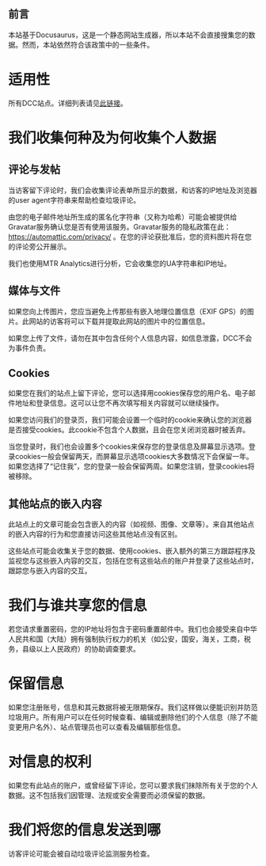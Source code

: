## 前言
本站基于Docusaurus，这是一个静态网站生成器，所以本站不会直接搜集您的数据。然而，本站依然符合该政策中的一些条件。

# 适用性
所有DCC站点。详细列表请见[此链接](https://blog.mtr.pub/dcc%e6%9c%8d%e5%8a%a1%e4%bb%a3%e5%8f%b7)。

# 我们收集何种及为何收集个人数据

## 评论与发帖
当访客留下评论时，我们会收集评论表单所显示的数据，和访客的IP地址及浏览器的user agent字符串来帮助检查垃圾评论。

由您的电子邮件地址所生成的匿名化字符串（又称为哈希）可能会被提供给Gravatar服务确认您是否有使用该服务。Gravatar服务的隐私政策在此：https://automattic.com/privacy/ 。在您的评论获批准后，您的资料图片将在您的评论旁公开展示。

我们也使用MTR Analytics进行分析，它会收集您的UA字符串和IP地址。

## 媒体与文件
如果您向上传图片，您应当避免上传那些有嵌入地理位置信息（EXIF GPS）的图片。此网站的访客将可以下载并提取此网站的图片中的位置信息。

如果您上传了文件，请勿在其中包含任何个人信息内容，如信息泄露，DCC不会为事件负责。

## Cookies
如果您在我们的站点上留下评论，您可以选择用cookies保存您的用户名、电子邮件地址和登录信息。这可以让您不再次填写相关内容就可以继续操作。

如果您访问我们的登录页，我们可能会设置一个临时的cookie来确认您的浏览器是否接受cookies。此cookie不包含个人数据，且会在您关闭浏览器时被丢弃。

当您登录时，我们也会设置多个cookies来保存您的登录信息及屏幕显示选项。登录cookies一般会保留两天，而屏幕显示选项cookies大多数情况下会保留一年。如果您选择了“记住我”，您的登录一般会保留两周。如果您注销，登录cookies将被移除。

## 其他站点的嵌入内容
此站点上的文章可能会包含嵌入的内容（如视频、图像、文章等）。来自其他站点的嵌入内容的行为和您直接访问这些其他站点没有区别。

这些站点可能会收集关于您的数据、使用cookies、嵌入额外的第三方跟踪程序及监视您与这些嵌入内容的交互，包括在您有这些站点的账户并登录了这些站点时，跟踪您与嵌入内容的交互。

# 我们与谁共享您的信息
若您请求重置密码，您的IP地址将包含于密码重置邮件中。我们也会接受来自中华人民共和国（大陆）拥有强制执行权力的机关（如公安，国安，海关，工商，税务，县级以上人民政府）的协助调查要求。

# 保留信息
如果您注册账号，信息和其元数据将被无限期保存。我们这样做以便能识别并防范垃圾用户。所有用户可以在任何时候查看、编辑或删除他们的个人信息（除了不能变更用户名外）、站点管理员也可以查看及编辑那些信息。

# 对信息的权利
如果您有此站点的账户，或曾经留下评论，您可以要求我们抹除所有关于您的个人数据。这不包括我们因管理、法规或安全需要而必须保留的数据。

# 我们将您的信息发送到哪
访客评论可能会被自动垃圾评论监测服务检查。

